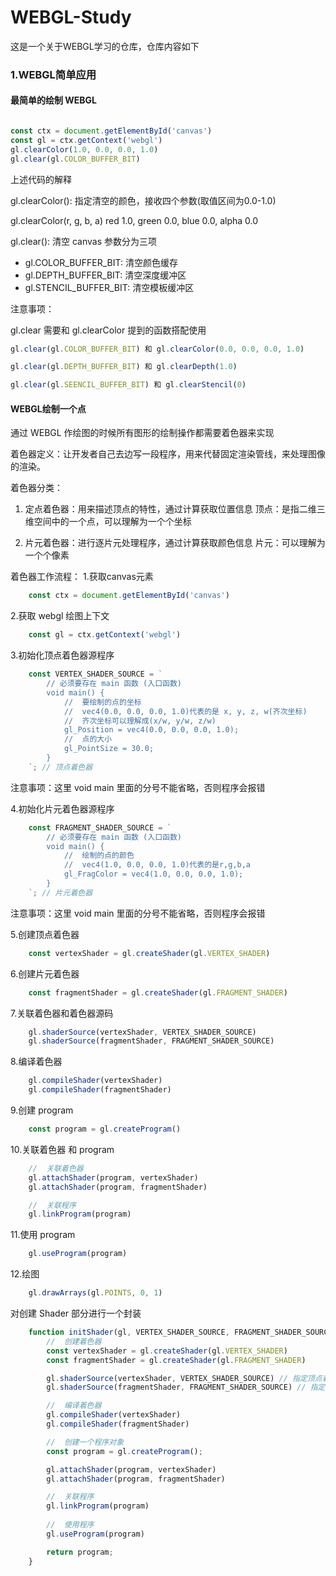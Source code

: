 # WEBGL-Study

这是一个关于WEBGL学习的仓库，仓库内容如下

### 1.WEBGL简单应用

#### 最简单的绘制 WEBGL

``` JAVASCRIPT

const ctx = document.getElementById('canvas')
const gl = ctx.getContext('webgl')
gl.clearColor(1.0, 0.0, 0.0, 1.0)
gl.clear(gl.COLOR_BUFFER_BIT)

```

上述代码的解释

gl.clearColor(): 指定清空<canvas>的颜色，接收四个参数(取值区间为0.0-1.0)

gl.clearColor(r, g, b, a) 
red 1.0, green 0.0, blue 0.0, alpha 0.0

gl.clear(): 清空 canvas 参数分为三项

+ gl.COLOR_BUFFER_BIT: 清空颜色缓存
+ gl.DEPTH_BUFFER_BIT: 清空深度缓冲区
+ gl.STENCIL_BUFFER_BIT: 清空模板缓冲区

注意事项：

gl.clear 需要和 gl.clearColor 提到的函数搭配使用

``` JAVASCRIPT
gl.clear(gl.COLOR_BUFFER_BIT) 和 gl.clearColor(0.0, 0.0, 0.0, 1.0)

gl.clear(gl.DEPTH_BUFFER_BIT) 和 gl.clearDepth(1.0)

gl.clear(gl.SEENCIL_BUFFER_BIT) 和 gl.clearStencil(0)

```

#### WEBGL绘制一个点

通过 WEBGL 作绘图的时候所有图形的绘制操作都需要着色器来实现

着色器定义：让开发者自己去边写一段程序，用来代替固定渲染管线，来处理图像的渲染。

着色器分类：

1. 定点着色器：用来描述顶点的特性，通过计算获取位置信息
    顶点：是指二维三维空间中的一个点，可以理解为一个个坐标

2. 片元着色器：进行逐片元处理程序，通过计算获取颜色信息
    片元：可以理解为一个个像素

着色器工作流程：
1.获取canvas元素

``` JAVASCRIPT
    const ctx = document.getElementById('canvas')
```

2.获取 webgl 绘图上下文

``` JAVASCRIPT
    const gl = ctx.getContext('webgl')
```

3.初始化顶点着色器源程序

``` JAVASCRIPT
    const VERTEX_SHADER_SOURCE = `
        // 必须要存在 main 函数 (入口函数)
        void main() {
            //  要绘制的点的坐标
            //  vec4(0.0, 0.0, 0.0, 1.0)代表的是 x, y, z, w(齐次坐标)
            //  齐次坐标可以理解成(x/w, y/w, z/w)
            gl_Position = vec4(0.0, 0.0, 0.0, 1.0);
            //  点的大小
            gl_PointSize = 30.0;
        }
    `; // 顶点着色器
```

注意事项：这里 void main 里面的分号不能省略，否则程序会报错

4.初始化片元着色器源程序

``` JAVASCRIPT
    const FRAGMENT_SHADER_SOURCE = `
        // 必须要存在 main 函数 (入口函数)
        void main() {
            //  绘制的点的颜色
            //  vec4(1.0, 0.0, 0.0, 1.0)代表的是r,g,b,a
            gl_FragColor = vec4(1.0, 0.0, 0.0, 1.0);
        }
    `; // 片元着色器
```

注意事项：这里 void main 里面的分号不能省略，否则程序会报错

5.创建顶点着色器

``` JAVASCRIPT
    const vertexShader = gl.createShader(gl.VERTEX_SHADER)
```

6.创建片元着色器

``` JAVASCRIPT
    const fragmentShader = gl.createShader(gl.FRAGMENT_SHADER)
```

7.关联着色器和着色器源码

``` JAVASCRIPT
    gl.shaderSource(vertexShader, VERTEX_SHADER_SOURCE)
    gl.shaderSource(fragmentShader, FRAGMENT_SHADER_SOURCE)
```

8.编译着色器

``` JAVASCRIPT
    gl.compileShader(vertexShader)
    gl.compileShader(fragmentShader)
```

9.创建 program

``` JAVASCRIPT
    const program = gl.createProgram()
```

10.关联着色器 和 program

``` JAVASCRIPT
    //  关联着色器
    gl.attachShader(program, vertexShader)
    gl.attachShader(program, fragmentShader)

    //  关联程序
    gl.linkProgram(program)
```

11.使用 program

``` JAVASCRIPT
    gl.useProgram(program)
```

12.绘图

``` JAVASCRIPT
    gl.drawArrays(gl.POINTS, 0, 1)
```

对创建 Shader 部分进行一个封装

``` JAVASCRIPT
    function initShader(gl, VERTEX_SHADER_SOURCE, FRAGMENT_SHADER_SOURCE) {
        //  创建着色器
        const vertexShader = gl.createShader(gl.VERTEX_SHADER)
        const fragmentShader = gl.createShader(gl.FRAGMENT_SHADER)

        gl.shaderSource(vertexShader, VERTEX_SHADER_SOURCE) // 指定顶点着色器的源码
        gl.shaderSource(fragmentShader, FRAGMENT_SHADER_SOURCE) // 指定片元着色器的源码

        //  编译着色器
        gl.compileShader(vertexShader)
        gl.compileShader(fragmentShader)

        //  创建一个程序对象
        const program = gl.createProgram();

        gl.attachShader(program, vertexShader)
        gl.attachShader(program, fragmentShader)

        //  关联程序
        gl.linkProgram(program)
        
        //  使用程序
        gl.useProgram(program)

        return program;
    }
```
